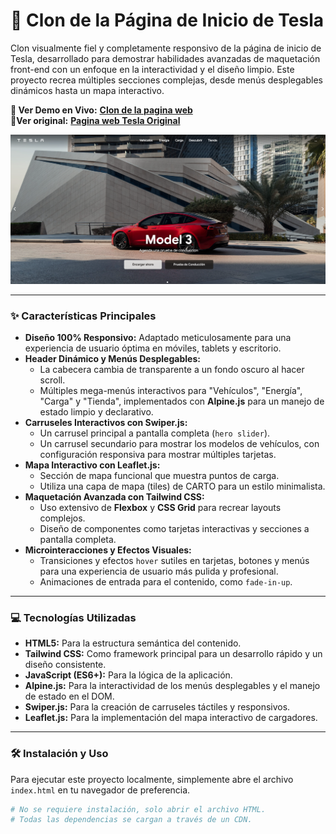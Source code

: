 ﻿# 🚗 Clon de la Página de Inicio de Tesla

Clon visualmente fiel y completamente responsivo de la página de inicio de Tesla, desarrollado para demostrar habilidades avanzadas de maquetación front-end con un enfoque en la interactividad y el diseño limpio. Este proyecto recrea múltiples secciones complejas, desde menús desplegables dinámicos hasta un mapa interactivo.

**🚀 Ver Demo en Vivo:** [**Clon de la pagina web**](https://tesla-clone-lilac-six.vercel.app/) <br/>
**🚀Ver original:** [**Pagina web Tesla Original**](https://www.tesla.com/es_ES?redirect=no)

![Captura de pantalla del proyecto Tesla Clone](./img/image.png)

---

### ✨ Características Principales

- **Diseño 100% Responsivo:** Adaptado meticulosamente para una experiencia de usuario óptima en móviles, tablets y escritorio.
- **Header Dinámico y Menús Desplegables:**
  - La cabecera cambia de transparente a un fondo oscuro al hacer scroll.
  - Múltiples mega-menús interactivos para "Vehículos", "Energía", "Carga" y "Tienda", implementados con **Alpine.js** para un manejo de estado limpio y declarativo.
- **Carruseles Interactivos con Swiper.js:**
  - Un carrusel principal a pantalla completa (`hero slider`).
  - Un carrusel secundario para mostrar los modelos de vehículos, con configuración responsiva para mostrar múltiples tarjetas.
- **Mapa Interactivo con Leaflet.js:**
  - Sección de mapa funcional que muestra puntos de carga.
  - Utiliza una capa de mapa (tiles) de CARTO para un estilo minimalista.
- **Maquetación Avanzada con Tailwind CSS:**
  - Uso extensivo de **Flexbox** y **CSS Grid** para recrear layouts complejos.
  - Diseño de componentes como tarjetas interactivas y secciones a pantalla completa.
- **Microinteracciones y Efectos Visuales:**
  - Transiciones y efectos `hover` sutiles en tarjetas, botones y menús para una experiencia de usuario más pulida y profesional.
  - Animaciones de entrada para el contenido, como `fade-in-up`.

---

### 💻 Tecnologías Utilizadas

- **HTML5:** Para la estructura semántica del contenido.
- **Tailwind CSS:** Como framework principal para un desarrollo rápido y un diseño consistente.
- **JavaScript (ES6+):** Para la lógica de la aplicación.
- **Alpine.js:** Para la interactividad de los menús desplegables y el manejo de estado en el DOM.
- **Swiper.js:** Para la creación de carruseles táctiles y responsivos.
- **Leaflet.js:** Para la implementación del mapa interactivo de cargadores.

---

### 🛠️ Instalación y Uso

Para ejecutar este proyecto localmente, simplemente abre el archivo `index.html` en tu navegador de preferencia.

```bash
# No se requiere instalación, solo abrir el archivo HTML.
# Todas las dependencias se cargan a través de un CDN.
```
